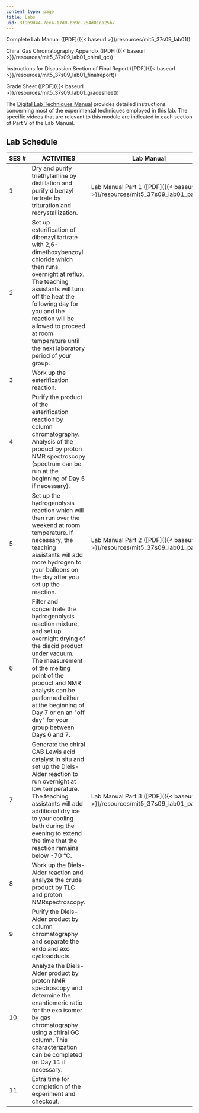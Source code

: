 ```yaml
---
content_type: page
title: Labs
uid: 3f9b9d44-7ee4-17d0-bb9c-264d01ca25b7
---
```


Complete Lab Manual ([PDF]({{< baseurl >}}/resources/mit5_37s09_lab01))

Chiral Gas Chromatography Appendix ([PDF]({{< baseurl >}}/resources/mit5_37s09_lab01_chiral_gc))

Instructions for Discussion Section of Final Report ([PDF]({{< baseurl >}}/resources/mit5_37s09_lab01_finalreport))

Grade Sheet ([PDF]({{< baseurl >}}/resources/mit5_37s09_lab01_gradesheet))

The [Digital Lab Techniques Manual](/resources/res-5-0001-digital-lab-techniques-manual-spring-2007/index.htm) provides detailed instructions concerning most of the experimental techniques employed in this lab. The specific videos that are relevant to this module are indicated in each section of Part V of the Lab Manual.

Lab Schedule
------------

| SES # | ACTIVITIES | Lab Manual |
| --- | --- | --- |
| 1 | Dry and purify triethylamine by distillation and purify dibenzyl tartrate by trituration and recrystallization. | Lab Manual Part 1 ([PDF]({{< baseurl >}}/resources/mit5_37s09_lab01_part1)) |
| 2 | Set up esterification of dibenzyl tartrate with 2,6-dimethoxybenzoyl chloride which then runs overnight at reflux. The teaching assistants will turn off the heat the following day for you and the reaction will be allowed to proceed at room temperature until the next laboratory period of your group. |
| 3 | Work up the esterification reaction. |
| 4 | Purify the product of the esterification reaction by column chromatography. Analysis of the product by proton NMR spectroscopy (spectrum can be run at the beginning of Day 5 if necessary). |
| 5 | Set up the hydrogenolysis reaction which will then run over the weekend at room temperature. If necessary, the teaching assistants will add more hydrogen to your balloons on the day after you set up the reaction. | Lab Manual Part 2 ([PDF]({{< baseurl >}}/resources/mit5_37s09_lab01_part2)) |
| 6 | Filter and concentrate the hydrogenolysis reaction mixture, and set up overnight drying of the diacid product under vacuum. The measurement of the melting point of the product and NMR analysis can be performed either at the beginning of Day 7 or on an "off day" for your group between Days 6 and 7. |
| 7 | Generate the chiral CAB Lewis acid catalyst in situ and set up the Diels-Alder reaction to run overnight at low temperature. The teaching assistants will add additional dry ice to your cooling bath during the evening to extend the time that the reaction remains below -70 °C. | Lab Manual Part 3 ([PDF]({{< baseurl >}}/resources/mit5_37s09_lab01_part3)) |
| 8 | Work up the Diels-Alder reaction and analyze the crude product by TLC and proton NMRspectroscopy. |
| 9 | Purify the Diels-Alder product by column chromatography and separate the endo and exo cycloadducts. |
| 10 | Analyze the Diels-Alder product by proton NMR spectroscopy and determine the enantiomeric ratio for the exo isomer by gas chromatography using a chiral GC column. This characterization can be completed on Day 11 if necessary. |
| 11 | Extra time for completion of the experiment and checkout.